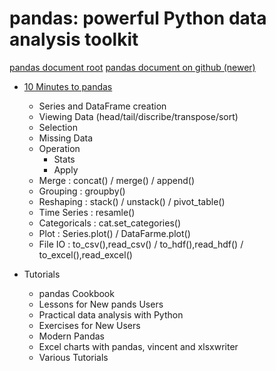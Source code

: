 # pandas: powerful Python data analysis toolkit  
[pandas document root](http://pandas.pydata.org/pandas-docs/stable/index.html)
[pandas document on github (newer)](https://pandas-docs.github.io/pandas-docs-travis/index.html#)

- [10 Minutes to pandas](./intro-10min.ipynb)
    - Series and DataFrame creation  
    - Viewing Data (head/tail/discribe/transpose/sort)
    - Selection 
    - Missing Data 
    - Operation 
        - Stats 
        - Apply 
    - Merge : concat() / merge() / append() 
    - Grouping : groupby() 
    - Reshaping : stack() / unstack() / pivot_table() 
    - Time Series : resamle() 
    - Categoricals : cat.set_categories()
    - Plot : Series.plot() / DataFarme.plot() 
    - File IO : to_csv(),read_csv() / to_hdf(),read_hdf() / to_excel(),read_excel() 


- Tutorials 
    - pandas Cookbook 
    - Lessons for New pands Users 
    - Practical data analysis with Python 
    - Exercises for New Users 
    - Modern Pandas 
    - Excel charts with pandas, vincent and xlsxwriter
    - Various Tutorials 
